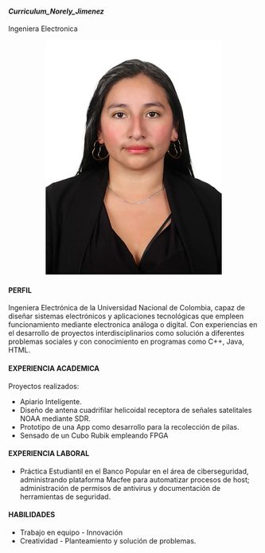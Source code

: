 #### _Curriculum_Norely_Jimenez_

Ingeniera Electronica
<p align="center">
<img src="https://github.com/NorelyJ/Curriculum_Norely_Jimenez/blob/31159cbe85723f3dae417f9bd90f1dd7634ed694/Norely.jpg" >
</p>

#### PERFIL
Ingeniera Electrónica de la Universidad Nacional de Colombia, capaz de diseñar sistemas electrónicos y aplicaciones tecnológicas que empleen funcionamiento mediante electronica análoga o digital. Con experiencias en el desarrollo de proyectos interdisciplinarios como solución a diferentes problemas sociales y con conocimiento en programas como C++, Java, HTML.

#### EXPERIENCIA ACADEMICA
Proyectos realizados:
 - Apiario Inteligente.
 - Diseño de antena cuadrifilar helicoidal receptora de señales satelitales NOAA mediante SDR.
 - Prototipo de una App como desarrollo para la recolección de pilas.
 - Sensado de un Cubo Rubik empleando FPGA
#### EXPERIENCIA LABORAL
 - Práctica Estudiantil en el Banco Popular en el área de ciberseguridad, administrando plataforma Macfee para automatizar procesos de host; administración de permisos de antivirus y documentación de herramientas de seguridad.  
 
 #### HABILIDADES
 - Trabajo en equipo   - Innovación
 - Creatividad         - Planteamiento y solución de problemas.
